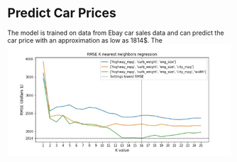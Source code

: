 # Predict Car Prices

The model is trained on data from Ebay car sales data and can predict the car price with an approximation as low as 1814$. The 
![image](./rmse_multivariate.jpg)
